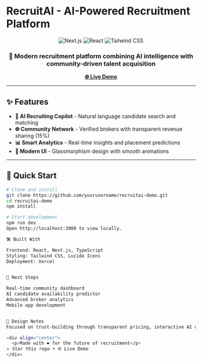 # RecruitAI - AI-Powered Recruitment Platform

<div align="center">
  <img src="https://img.shields.io/badge/Next.js-000000?style=for-the-badge&logo=nextdotjs&logoColor=white" alt="Next.js" />
  <img src="https://img.shields.io/badge/React-20232A?style=for-the-badge&logo=react&logoColor=61DAFB" alt="React" />
  <img src="https://img.shields.io/badge/Tailwind_CSS-38B2AC?style=for-the-badge&logo=tailwind-css&logoColor=white" alt="Tailwind CSS" />
</div>

<div align="center">
  <h3>🚀 Modern recruitment platform combining AI intelligence with community-driven talent acquisition</h3>
  
  **[🌐 Live Demo](https://recruitai-demo.vercel.app/)**
</div>

---

## ✨ Features

- **🤖 AI Recruiting Copilot** - Natural language candidate search and matching
- **🌐 Community Network** - Verified brokers with transparent revenue sharing (15%)
- **📊 Smart Analytics** - Real-time insights and placement predictions
- **🎨 Modern UI** - Glassmorphism design with smooth animations

---

## 🚀 Quick Start

```bash
# Clone and install
git clone https://github.com/yourusername/recruitai-demo.git
cd recruitai-demo
npm install

# Start development
npm run dev
Open http://localhost:3000 to view locally.

🛠️ Built With

Frontend: React, Next.js, TypeScript
Styling: Tailwind CSS, Lucide Icons
Deployment: Vercel


🔮 Next Steps

Real-time community dashboard
AI candidate availability predictor
Advanced broker analytics
Mobile app development


📝 Design Notes
Focused on trust-building through transparent pricing, interactive AI demos, and clear value propositions. Emphasized glassmorphism and smooth transitions for a premium feel while maintaining usability.

<div align="center">
  <p>Made with ❤️ for the future of recruitment</p>
⭐ Star this repo • 🌐 Live Demo
</div>
```
